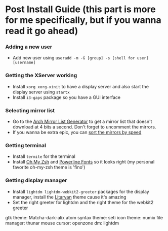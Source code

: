 # Post Install Guide (this part is more for me specifically, but if you wanna read it go ahead)
### Adding a new user
- Add new user using `useradd -m -G [group] -s [shell for user] [username]`
### Getting the XServer working
- Install `xorg xorg-xinit` to have a display server and also start the display server using `startx`
- Install `i3-gaps` package so you have a GUI interface
### Selecting mirror list
- Go to the [Arch Mirror List Generator](https://www.archlinux.org/mirrorlist/) to get a mirror list that doesn't download at 4 bits a second. Don't forget to uncomment the mirrors.
- If you wanna be extra epic, you can [sort the mirrors by speed](https://wiki.archlinux.org/index.php/mirrors#List_by_speed)
### Getting terminal
- Install `termite` for the terminal
- Install [Oh My Zsh](https://github.com/robbyrussell/oh-my-zsh) and [Powerline Fonts](https://github.com/powerline/fonts) so it looks right (my personal favorite oh-my-zsh theme is 'fino')
### Getting display manager
- Install `lightdm lightdm-webkit2-greeter` packages for the display manager, install the [Litarvan](https://github.com/Litarvan/lightdm-webkit-theme-litarvan) theme cause it's amazing
- Set the right greeter for lightdm and the right theme for the webkit2 greeter

gtk theme: Matcha-dark-alix
atom syntax theme: seti
icon theme: numix
file manager: thunar
mouse cursor: openzone
dm: lightdm
